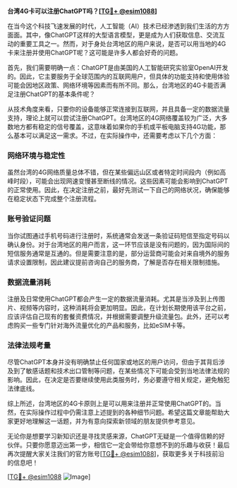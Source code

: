**台湾4G卡可以注册ChatGPT吗？[[TG💪+ @esim1088](https://t.me/s/esim1088)]**

在当今这个科技飞速发展的时代，人工智能（AI）技术已经渗透到我们生活的方方面面。其中，像ChatGPT这样的大型语言模型，更是成为人们获取信息、交流互动的重要工具之一。然而，对于身处台湾地区的用户来说，是否可以用当地的4G卡来注册并使用ChatGPT呢？这可能是许多人都会好奇的问题。

首先，我们需要明确一点：ChatGPT是由美国的人工智能研究实验室OpenAI开发的。因此，它主要服务于全球范围内的互联网用户，但具体的功能支持和使用体验可能会因地区政策、网络环境等因素而有所不同。那么，台湾地区的4G卡能否满足注册ChatGPT的基本条件呢？

从技术角度来看，只要你的设备能够正常连接到互联网，并且具备一定的数据流量支持，理论上就可以尝试注册ChatGPT。台湾地区的4G网络覆盖较为广泛，大多数地方都有稳定的信号覆盖，这意味着如果你的手机或平板电脑支持4G功能，那么基本可以满足这一需求。不过，在实际操作中，还需要考虑以下几个方面：

### 网络环境与稳定性

虽然台湾的4G网络质量总体不错，但在某些偏远山区或者特定时间段内（例如高峰时段），可能会出现网速变慢甚至断线的情况。这些因素可能会影响到ChatGPT的正常使用。因此，在决定注册之前，最好先测试一下自己的网络状况，确保能够在稳定状态下完成整个注册流程。

### 账号验证问题

当你试图通过手机号码进行注册时，系统通常会发送一条验证码短信至指定号码以确认身份。对于台湾地区的用户而言，这一环节应该是没有问题的，因为国际间的短信服务通常是互通的。但是需要注意的是，部分运营商可能会对来自境外的服务请求设置限制，因此建议提前咨询自己的服务商，了解是否存在相关限制措施。

### 数据流量消耗

注册及日常使用ChatGPT都会产生一定的数据流量消耗。尤其是当涉及到上传图片、视频等内容时，这种消耗将会更加明显。因此，在计划长期使用该平台之前，应该评估自己现有的套餐资费情况，并根据需要调整升级流量包。此外，还可以考虑购买一些专门针对海外流量优化的产品和服务，比如eSIM卡等。

### 法律法规考量

尽管ChatGPT本身并没有明确禁止任何国家或地区的用户访问，但由于其背后涉及到了敏感话题和技术出口管制等问题，在某些情况下可能会受到当地法律法规的影响。因此，在决定是否要继续使用此类服务时，务必要遵守相关规定，避免触犯法律底线。

综上所述，台湾地区的4G卡原则上是可以用来注册并正常使用ChatGPT的。当然，在实际操作过程中仍需注意上述提到的各种细节问题。希望这篇文章能帮助大家更好地理解这一话题，并为有意向探索新领域的朋友提供参考意见。

无论你是想要学习新知识还是寻找灵感来源，ChatGPT无疑是一个值得信赖的好伙伴。只要你愿意迈出第一步，相信它一定会带给你意想不到的乐趣与收获！最后再次提醒大家关注我们的官方账号[[TG💪+ @esim1088](https://t.me/s/esim1088)]，获取更多关于科技前沿的信息吧！

[[TG💪+ @esim1088](https://t.me/s/esim1088) ![Image](https://i.postimg.cc/4NQfJmqS/Snipaste-2025-05-13-00-14-12.png)]
